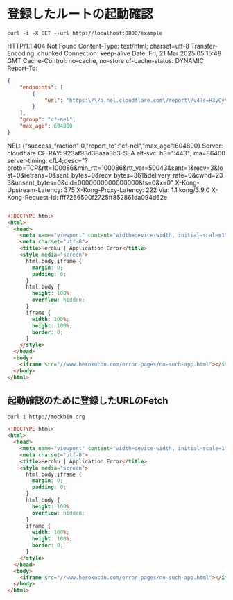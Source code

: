 # 登録したルートの起動確認

`curl -i -X GET --url http://localhost:8000/example`

HTTP/1.1 404 Not Found
Content-Type: text/html; charset=utf-8
Transfer-Encoding: chunked
Connection: keep-alive
Date: Fri, 21 Mar 2025 05:15:48 GMT
Cache-Control: no-cache, no-store
cf-cache-status: DYNAMIC
Report-To:

```json
{
    "endpoints": [
        {
            "url": "https:\/\/a.nel.cloudflare.com\/report\/v4?s=H3yCytF0%2FbmjX5vEmDGaklogTbrw%2BM7d0DG6Ir4kDfnxXMfR6lu%2F775VOh2XnPXv8hhr344I%2FrvGdovoi%2BlajpPaaB6pI24LVSn14ocDBtdCY49WKZ4tYvvpYE%2FKOw%3D%3D"
        }
    ],
    "group": "cf-nel",
    "max_age": 604800
}
```

NEL: {"success_fraction":0,"report_to":"cf-nel","max_age":604800}
Server: cloudflare
CF-RAY: 923af93d38aaa3b3-SEA
alt-svc: h3=":443"; ma=86400
server-timing: cfL4;desc="?proto=TCP&rtt=100086&min_rtt=100086&rtt_var=50043&sent=1&recv=3&lost=0&retrans=0&sent_bytes=0&recv_bytes=361&delivery_rate=0&cwnd=233&unsent_bytes=0&cid=0000000000000000&ts=0&x=0"
X-Kong-Upstream-Latency: 375
X-Kong-Proxy-Latency: 222
Via: 1.1 kong/3.9.0
X-Kong-Request-Id: fff7266500f2725ff852861da094d62e

```html

<!DOCTYPE html>
<html>
  <head>
    <meta name="viewport" content="width=device-width, initial-scale=1">
    <meta charset="utf-8">
    <title>Heroku | Application Error</title>
    <style media="screen">
      html,body,iframe {
        margin: 0;
        padding: 0;
      }
      html,body {
        height: 100%;
        overflow: hidden;
      }
      iframe {
        width: 100%;
        height: 100%;
        border: 0;
      }
    </style>
  </head>
  <body>
    <iframe src="//www.herokucdn.com/error-pages/no-such-app.html"></iframe>
  </body>
</html>
```

## 起動確認のために登録したURLのFetch

`curl i http://mockbin.org`

```html
<!DOCTYPE html>
<html>
  <head>
    <meta name="viewport" content="width=device-width, initial-scale=1">
    <meta charset="utf-8">
    <title>Heroku | Application Error</title>
    <style media="screen">
      html,body,iframe {
        margin: 0;
        padding: 0;
      }
      html,body {
        height: 100%;
        overflow: hidden;
      }
      iframe {
        width: 100%;
        height: 100%;
        border: 0;
      }
    </style>
  </head>
  <body>
    <iframe src="//www.herokucdn.com/error-pages/no-such-app.html"></iframe>
  </body>
</html>
```

